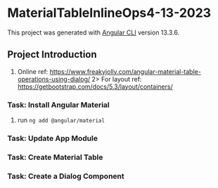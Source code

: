 # MaterialTableInlineOps4-13-2023

This project was generated with [Angular CLI](https://github.com/angular/angular-cli) version 13.3.6.

## Project Introduction

1. Online ref: <https://www.freakyjolly.com/angular-material-table-operations-using-dialog/>
2> For layout ref: <https://getbootstrap.com/docs/5.3/layout/containers/>

### Task: Install Angular Material

1. run `ng add @angular/material`

### Task: Update App Module

### Task: Create Material Table

### Task: Create a Dialog Component
